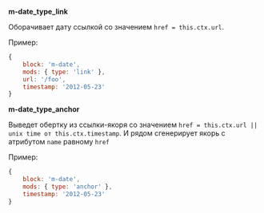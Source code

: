 **m-date_type_link**

Оборачивает дату ссылкой со значением `href = this.ctx.url`.

Пример:

```js
{
    block: 'm-date',
    mods: { type: 'link' },
    url: '/foo',
    timestamp: '2012-05-23'
}
```


**m-date_type_anchor**

Выведет обертку из ссылки-якоря со значением `href = this.ctx.url || unix time от this.ctx.timestamp`.
И рядом сгенерирует якорь с атрибутом `name` равному `href`

Пример:

```js
{
    block: 'm-date',
    mods: { type: 'anchor' },
    timestamp: '2012-05-23'
}
```
